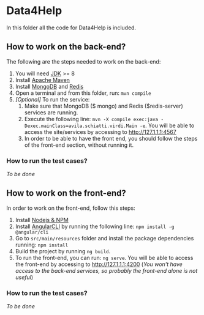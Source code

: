 # Data4Help
In this folder all the code for Data4Help is included.

## How to work on the back-end?
The following are the steps needed to work on the back-end:

1. You will need [JDK](https://www.oracle.com/technetwork/java/javase/downloads/index.html) >= 8
1. Install [Apache Maven](https://maven.apache.org/what-is-maven.html)
1. Install [MongoDB](https://docs.mongodb.com/manual/installation/) and [Redis](https://redis.io/download)
1. Open a terminal and from this folder, run: `mvn compile`
1. *[Optional]* To run the service:
    1. Make sure that MongoDB ($ mongo) and Redis ($redis-server) services are running.
    1. Execute the following line: `mvn -X compile exec:java -Dexec.mainClass=avila.schiatti.virdi.Main -e`. You will be able to access the site/services by accessing to http://127.1.1.1:4567
    1. In order to be able to have the front end, you should follow the steps of the front-end section, without running it.

### How to run the test cases?
*To be done*

## How to work on the front-end?
In order to work on the front-end, follow this steps:

1. Install [Nodejs & NPM](https://nodejs.org/es/download/)
1. Install [AngularCLI](https://cli.angular.io/) by running the following line: `npm install -g @angular/cli`
1. Go to `src/main/resources` folder and install the package dependencies running: `npm install`
1. Build the project by running `ng build`.
1. To run the front-end, you can run: `ng serve`. You will be able to access the front-end by accessing to http://127.1.1.1:4200 (*You won't have access to the back-end services, so probably the front-end alone is not useful*)

### How to run the test cases?
*To be done*
